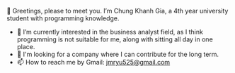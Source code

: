 👋 Greetings, please to meet you. I’m Chung Khanh Gia, a 4th year university student with programming knowledge.
- 🌱 I’m currently interested in the business analyst field, as I think programming is not suitable for me, along with sitting all day in one place.
- 💞️ I'm looking for a company where I can contribute for the long term.
- 📫 How to reach me by Gmail: jmryu525@gmail.com
              
